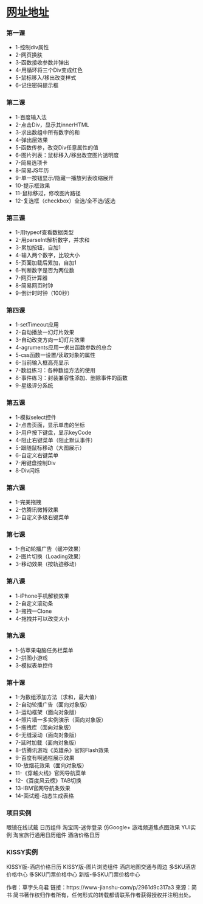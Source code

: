[网址地址](http://www-fgm-cc/learn/)
=======

### 第一课
- 1-控制div属性
- 2-网页换肤
- 3-函数接收参数并弹出
- 4-用循环将三个Div变成红色
- 5-鼠标移入/移出改变样式
- 6-记住密码提示框

### 第二课
- 1-百度输入法
- 2-点击Div，显示其innerHTML
- 3-求出数组中所有数字的和
- 4-弹出层效果
- 5-函数传参，改变Div任意属性的值
- 6-图片列表：鼠标移入/移出改变图片透明度
- 7-简易选项卡
- 8-简易JS年历
- 9-单一按钮显示/隐藏一播放列表收缩展开
- 10-提示框效果
- 11-鼠标移过，修改图片路径
- 12-复选框（checkbox）全选/全不选/返选

### 第三课
- 1-用typeof查看数据类型
- 2-用parseInt解析数字，并求和
- 3-累加按钮，自加1
- 4-输入两个数字，比较大小
- 5-页面加载后累加，自加1
- 6-判断数字是否为两位数
- 7-网页计算器
- 8-简易网页时钟
- 9-倒计时时钟（100秒）

### 第四课
- 1-setTimeout应用
- 2-自动播放一幻灯片效果
- 3-自动改变方向一幻灯片效果
- 4-agruments应用一求出函数参数的总合
- 5-css函数一设置/读取对象的属性
- 6-当前输入框高亮显示
- 7-数组练习：各种数组方法的使用
- 8-事件练习：封装兼容性添加、删除事件的函数
- 9-星级评分系统

### 第五课
- 1-模拟select控件
- 2-点击页面，显示单击的坐标
- 3-用户按下键盘，显示keyCode
- 4-阻止右键菜单（阻止默认事件）
- 5-跟随鼠标移动（大图展示）
- 6-自定义右键菜单
- 7-用键盘控制Div
- 8-Div闪烁

### 第六课
- 1-完美拖拽
- 2-仿腾讯微博效果
- 3-自定义多级右键菜单

### 第七课
- 1-自动轮播广告（缓冲效果）
- 2-图片切换（Loading效果）
- 3-移动效果（按轨迹移动）

### 第八课
- 1-iPhone手机解锁效果
- 2-自定义滚动条
- 3-拖拽一Clone
- 4-拖拽并可以改变大小

### 第九课
- 1-仿苹果电脑任务栏菜单
- 2-拼图小游戏
- 3-模拟表单控件

### 第十课
- 1-为数组添加方法（求和，最大值）
- 2-自动轮播广告（面向对象版）
- 3-运动框架（面向对象版）
- 4-照片墙一多实例演示（面向对象版）
- 5-拖拽库（面向对象版）
- 6-无缝滚动（面向对象版）
- 7-延时加载（面向对象版）
- 8-仿腾讯游戏《英雄杀》官网Flash效果
- 9-百度有啊通栏展示效果
- 10-放烟花效果（面向对象版）
- 11-《穿越火线》官网导航菜单
- 12-《百度风云榜》TAB切换
- 13-IBM官网导航条效果
- 14-面试题-动态生成表格


### 项目实例
眼镜在线试戴
日历组件
淘宝网-迷你登录
仿Google+ 游戏频道焦点图效果
YUI实例
淘宝旅行通用日历组件
酒店价格日历

### KISSY实例
KISSY版-酒店价格日历
KISSY版-图片浏览组件
酒店地图交通与周边
多SKU酒店价格中心
多SKU门票价格中心
新版-多SKU门票价格中心

作者：草字头乌君
链接：https://www-jianshu-com/p/2961d9c317a3
來源：简书
简书著作权归作者所有，任何形式的转载都请联系作者获得授权并注明出处。